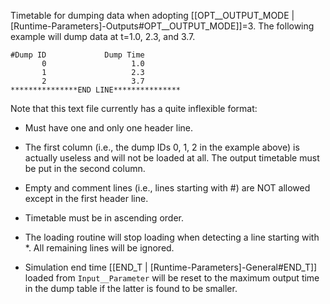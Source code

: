 Timetable for dumping data when adopting
[[OPT__OUTPUT_MODE | [Runtime-Parameters]-Outputs#OPT__OUTPUT_MODE]]=3.
The following example will dump data at t=1.0, 2.3, and 3.7.

```
#Dump ID             Dump Time
       0                   1.0
       1                   2.3
       2                   3.7
***************END LINE***************
```

Note that this text file currently has a quite inflexible format:

* Must have one and only one header line.

* The first column (i.e., the dump IDs 0, 1, 2 in the example above)
is actually useless and will not be loaded at all. The output timetable
must be put in the second column.

* Empty and comment lines (i.e., lines starting with #) are NOT allowed
except in the first header line.

* Timetable must be in ascending order.

* The loading routine will stop loading when detecting a line
starting with *. All remaining lines will be ignored.

* Simulation end time [[END_T | [Runtime-Parameters]-General#END_T]]
loaded from `Input__Parameter` will be reset to the maximum output
time in the dump table if the latter is found to be smaller.

